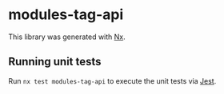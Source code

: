 # modules-tag-api

This library was generated with [Nx](https://nx.dev).

## Running unit tests

Run `nx test modules-tag-api` to execute the unit tests via [Jest](https://jestjs.io).
